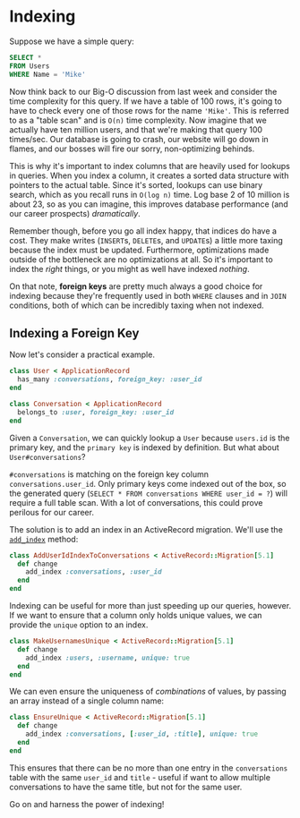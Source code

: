 # Indexing

Suppose we have a simple query:

```sql
SELECT *
FROM Users
WHERE Name = 'Mike'
```

Now think back to our Big-O discussion from last week and consider the
time complexity for this query. If we have a table of 100 rows, it's
going to have to check every one of those rows for the name `'Mike'`.
This is referred to as a "table scan" and is `O(n)` time complexity. Now
imagine that we actually have ten million users, and that we're making
that query 100 times/sec. Our database is going to crash, our website
will go down in flames, and our bosses will fire our sorry,
non-optimizing behinds.

This is why it's important to index columns that are heavily used for
lookups in queries. When you index a column, it creates a sorted data
structure with pointers to the actual table. Since it's sorted, lookups
can use binary search, which as you recall runs in `O(log n)` time. Log
base 2 of 10 million is about 23, so as you can imagine, this improves
database performance (and our career prospects) *dramatically*.

Remember though, before you go all index happy, that indices do have a
cost. They make writes (`INSERT`s, `DELETE`s, and `UPDATE`s) a little
more taxing because the index must be updated. Furthermore,
optimizations made outside of the bottleneck are no optimizations at
all. So it's important to index the *right* things, or you might as well
have indexed *nothing*.

On that note, **foreign keys** are pretty much always a good choice for
indexing because they're frequently used in both `WHERE` clauses and in
`JOIN` conditions, both of which can be incredibly taxing when not
indexed.

## Indexing a Foreign Key

Now let's consider a practical example.

```ruby
class User < ApplicationRecord
  has_many :conversations, foreign_key: :user_id
end

class Conversation < ApplicationRecord
  belongs_to :user, foreign_key: :user_id
end   
```

Given a `Conversation`, we can quickly lookup a `User` because
`users.id` is the primary key, and the `primary key` is indexed by
definition. But what about `User#conversations`?

`#conversations` is matching on the foreign key column
`conversations.user_id`. Only primary keys come indexed out of the box,
so the generated query (`SELECT * FROM conversations WHERE user_id = ?`)
will require a full table scan. With a lot of conversations, this could
prove perilous for our career.

The solution is to add an index in an ActiveRecord migration. We'll use the [`add_index`][add-index-docs] method:

```ruby
class AddUserIdIndexToConversations < ActiveRecord::Migration[5.1]
  def change
    add_index :conversations, :user_id
  end
end
```

Indexing can be useful for more than just speeding up our queries, however. 
If we want to ensure that a column only holds unique values, we can provide the `unique` option to an index.

```ruby
class MakeUsernamesUnique < ActiveRecord::Migration[5.1]
  def change
    add_index :users, :username, unique: true
  end
end
```

We can even ensure the uniqueness of _combinations_ of values, by passing an array instead of a single column name:

```ruby
class EnsureUnique < ActiveRecord::Migration[5.1]
  def change
    add_index :conversations, [:user_id, :title], unique: true
  end
end
```

This ensures that there can be no more than one entry in the `conversations` table with the same `user_id` and `title` - useful if want to allow multiple conversations to have the same title, but not for the same user.

Go on and harness the power of indexing!

[add-index-docs]: http://apidock.com/rails/ActiveRecord/ConnectionAdapters/SchemaStatements/add_index
